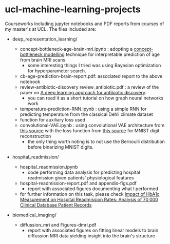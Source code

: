 # ucl-machine-learning-projects

Courseworks including jupyter notebooks and PDF reports from courses of my master's at UCL.
The files included are:

- deep_representation_learning/

  - concept-bottleneck-age-brain-mri.ipynb : adopting a [concept-bottleneck modelling](https://github.com/yewsiang/ConceptBottleneck) technique for interpretable prediction of age from brain MRI scans
    - some interesting things I tried was using Bayesian optimization for hyperparameter search.
  - cb-age-prediction-brain-report.pdf: associated report to the above notebook
  - review-antibiotic-discovery review_antibiotic.pdf : a review of the paper on [A deep learning approach for antibiotic discovery](https://www.cell.com/cell/fulltext/S0092-8674(20)30102-1).
    - you can read it as a short tutorial on how graph neural networks work
  -   temperature-prediction-RNN.ipynb : using a simple RNN for predicting temperature from the classical Dehli climate dataset
    - function for auxiliary loss used
  - convolutional-VAE.ipynb : using convolutional VAE architecture from [this source](https://github.com/rasbt/stat453-deep-learning-ss21/blob/main/L17/1_VAE_mnist_sigmoid_mse.ipynb) with the loss function from [this source](https://github.com/vsimkus/pmr2023-vae) for MNIST digit reconstruction
    - the only thing worth noting is to not use the Bernoulli distribution before binarizing MNIST digits.  
- hospital_readmission/
  - hospital_readmission.ipynb
    - code performing data analysis for predicting hospital readmission given patients' physiological features
  - hospital-readmission-report.pdf and appendix-figs.pdf
      - report with associated figures documenting what I performed
  - for further information on this task, please check [Impact of HbA1c Measurement on Hospital Readmission Rates: Analysis of 70,000 Clinical Database Patient Records](https://www.ncbi.nlm.nih.gov/pmc/articles/PMC3996476/)
- biomedical_imaging/
  - diffussion_mri and Figures-dmri.pdf
    - report with associated figures on fitting linear models to brain diffussion MRI data yielding insight into the brain's structure